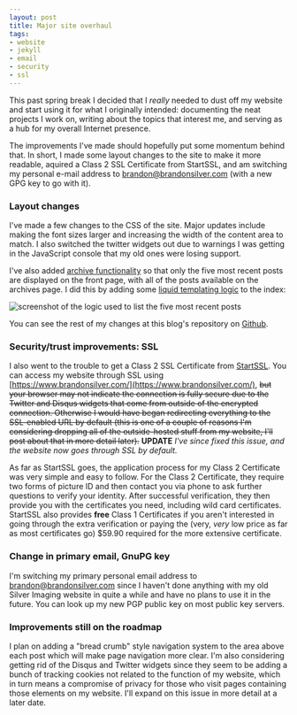 ```yaml
---
layout: post 
title: Major site overhaul
tags:
- website
- jekyll
- email
- security
- ssl
---
```


This past spring break I decided that I *really* needed to dust off my website
and start using it for what I originally intended: documenting the neat projects
I work on, writing about the topics that interest me, and serving as a hub for
my overall Internet presence.

<!--more-->

The improvements I've made should hopefully put
some momentum behind that. In short, I made some layout changes to the site to
make it more readable, aquired a Class 2 SSL Certificate from StartSSL, and
am switching my personal e-mail address to <brandon@brandonsilver.com> (with
a new GPG key to go with it).

### Layout changes ###

I've made a few changes to the CSS of the site. Major updates include making the font sizes larger and increasing the width of the content area to match. I also switched the twitter widgets out due to warnings I was getting in the JavaScript console that my old ones were losing support.

I've also added [archive functionality](/archives.html) so that only the five most recent posts are displayed on the front page, with all of the posts available on the archives page. I did this by adding some [liquid templating logic](https://github.com/shopify/liquid/wiki/liquid-for-designers) to the index:

<img src="/images/2013/03/31/liquid_logic_post_list.png" alt="screenshot of the logic used to list the five most recent posts">

You can see the rest of my changes at this blog's repository on [Github](https://github.com/brandonsilver/jekyll-blog). 

### Security/trust improvements: SSL ###

I also went to the trouble to get a Class 2 SSL Certificate from [StartSSL](http://www.startssl.com/). You can access my website through SSL using [https://www.brandonsilver.com/](https://www.brandonsilver.com/), <strike>but your browser may not indicate the connection is fully secure due to the Twitter and Disqus widgets that come from outside of the encrypted connection. Otherwise I would have began redirecting everything to the SSL-enabled URL by default (this is one of a couple of reasons I'm considering dropping all of the outside-hosted stuff from my website, I'll post about that in more detail later).</strike> **UPDATE** *I've since fixed this issue, and the website now goes through SSL by default.*

As far as StartSSL goes, the application process for my Class 2 Certificate was very simple and easy to follow. For the Class 2 Certificate, they require two forms of picture ID and then contact you via phone to ask further questions to verify your identity. After successful verification, they then provide you with the certificates you need, including wild card certificates. StartSSL also provides **free** Class 1 Certificates if you aren't interested in going through the extra verification or paying the (very, *very* low price as far as most certificates go) $59.90 required for the more extensive certificate.

### Change in primary email, GnuPG key ###

I'm switching my primary personal email address to <brandon@brandonsilver.com> since I haven't done anything with my old Silver Imaging website in quite a while and have no plans to use it in the future. You can look up my new PGP public key on most public key servers.

### Improvements still on the roadmap ###

I plan on adding a "bread crumb" style navigation system to the area above each post which will make page navigation more clear. I'm also considering getting rid of the Disqus and Twitter widgets since they seem to be adding a bunch of tracking cookies not related to the function of my website, which in turn means a compromise of privacy for those who visit pages containing those elements on my website. I'll expand on this issue in more detail at a later date.
